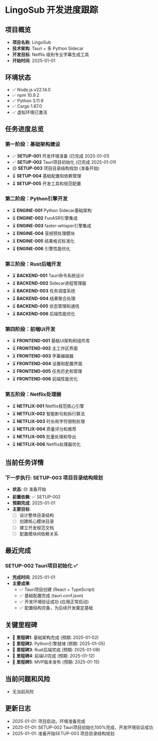 # LingoSub 开发进度跟踪

## 项目概览
- **项目名称**: LingoSub
- **技术架构**: Tauri + 多 Python Sidecar 
- **开发目标**: Netflix 级别专业字幕生成工具
- **开始时间**: 2025-01-01

## 环境状态
- ✅ Node.js v22.14.0
- ✅ npm 10.9.2  
- ✅ Python 3.11.9
- ✅ Cargo 1.87.0
- ✅ 虚拟环境已激活

## 任务进度总览

### 第一阶段：基础架构建设
- ✅ **SETUP-001** 开发环境准备 (已完成 2025-01-01)
- ✅ **SETUP-002** Tauri项目初始化 (已完成 2025-01-01)  
- 🟡 **SETUP-003** 项目目录结构规划 (准备开始)
- ⏳ **SETUP-004** 基础配置和依赖管理
- ⏳ **SETUP-005** 开发工具和规范配置

### 第二阶段：Python引擎开发
- ⏳ **ENGINE-001** Python Sidecar基础架构
- ⏳ **ENGINE-002** FunASR引擎集成
- ⏳ **ENGINE-003** faster-whisper引擎集成
- ⏳ **ENGINE-004** 音频预处理模块  
- ⏳ **ENGINE-005** 结果格式标准化
- ⏳ **ENGINE-006** 引擎性能优化

### 第三阶段：Rust后端开发
- ⏳ **BACKEND-001** Tauri命令系统设计
- ⏳ **BACKEND-002** Sidecar进程管理器
- ⏳ **BACKEND-003** 任务调度系统
- ⏳ **BACKEND-004** 结果聚合处理
- ⏳ **BACKEND-005** 状态管理和通信
- ⏳ **BACKEND-006** 后端性能优化

### 第四阶段：前端UI开发
- ⏳ **FRONTEND-001** 基础UI架构和组件库
- ⏳ **FRONTEND-002** 主工作区界面
- ⏳ **FRONTEND-003** 字幕编辑器
- ⏳ **FRONTEND-004** 设置和配置界面
- ⏳ **FRONTEND-005** 任务历史和管理
- ⏳ **FRONTEND-006** 前端性能优化

### 第五阶段：Netflix处理器
- ⏳ **NETFLIX-001** Netflix规范核心引擎
- ⏳ **NETFLIX-002** 智能断句和拆行算法
- ⏳ **NETFLIX-003** 时长和字符限制处理
- ⏳ **NETFLIX-004** 质量评分和推荐
- ⏳ **NETFLIX-005** 批量处理和导出
- ⏳ **NETFLIX-006** Netflix处理器优化

## 当前任务详情

### 下一步执行: SETUP-003 项目目录结构规划
- **状态**: 🟡 准备开始
- **前置依赖**: ✅ SETUP-002
- **预期完成**: 2025-01-01
- **主要目标**:
  - [ ] 设计整体目录结构
  - [ ] 创建核心模块目录
  - [ ] 建立开发规范文档
  - [ ] 配置模块间依赖关系

## 最近完成

### SETUP-002 Tauri项目初始化 ✅
- **完成时间**: 2025-01-01
- **主要成果**:
  - ✅ Tauri项目创建 (React + TypeScript)
  - ✅ 基础配置完成 (tauri.conf.json)
  - ✅ 开发环境验证成功 (应用正常启动)
  - ✅ 配置结构完备，为后续开发奠定基础

## 关键里程碑
- 🎯 **里程碑1**: 基础架构完成 (预期: 2025-01-02)
- 🎯 **里程碑2**: Python引擎就绪 (预期: 2025-01-05) 
- 🎯 **里程碑3**: Rust后端完成 (预期: 2025-01-08)
- 🎯 **里程碑4**: 前端UI完成 (预期: 2025-01-12)
- 🎯 **里程碑5**: MVP版本发布 (预期: 2025-01-15)

## 当前问题和风险
- 无当前风险

## 更新日志
- 2025-01-01: 项目启动，环境准备完成
- 2025-01-01: SETUP-002 Tauri项目初始化100%完成，开发环境验证成功
- 2025-01-01: 准备开始SETUP-003 项目目录结构规划 